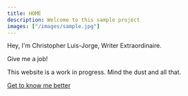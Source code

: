 ```yaml
---
title: HOME
description: Welcome to this sample project
images: ["/images/sample.jpg"]
---
```


Hey, I'm Christopher Luis-Jorge, Writer Extraordinaire.

Give me a job!

This website is a work in progress. Mind the dust and all that.



[Get to know me better](/about "Get to know me better")
